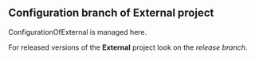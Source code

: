 ## Configuration branch of External project

ConfigurationOfExternal is managed here.

For released versions of the **External** project look on the *release branch*.

